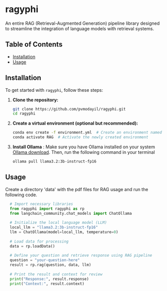 # ragyphi
An entire RAG (Retrieval-Augmented Generation) pipeline library designed to streamline the integration of language models with retrieval systems.

## Table of Contents
- [Installation](#installation)
- [Usage](#usage)

## Installation

To get started with `ragyphi`, follow these steps:

1. **Clone the repository:**
   ```bash
   git clone https://github.com/pvmodayil/ragyphi.git
   cd ragyphi
   ```
2. **Create a virtual environment (optional but recommended):**
   ```bash
   conda env create -f environment.yml  # Create an environment named 'RAG'
   conda activate RAG  # Activate the newly created environment
   ```
3. **Install Ollama**
   : Make sure you have Ollama installed on your system [Ollama download](https://ollama.com/download). Then, run the following command in your terminal
   ```bash
   ollama pull llama3.2:3b-instruct-fp16
   ```
## Usage
Create a directory 'data' with the pdf files for RAG usage and run the following code.
```python
  # Import necessary libraries
  from ragyphi import ragyphi as rp
  from langchain_community.chat_models import ChatOllama
  
  # Initialize the local language model (LLM)
  local_llm = "llama3.2:3b-instruct-fp16"
  llm = ChatOllama(model=local_llm, temperature=0)
  
  # Load data for processing
  data = rp.loadData()
  
  # Define your question and retrieve response using RAG pipeline
  question = "your-question-here"
  result = rp.rag(question, data, llm)
  
  # Print the result and context for review
  print("Response:", result.response)
  print("Context:", result.context)
```
